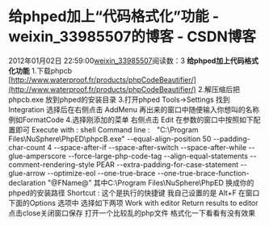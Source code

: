 # 给phped加上“代码格式化”功能 - weixin_33985507的博客 - CSDN博客
2012年01月02日 22:59:00[weixin_33985507](https://me.csdn.net/weixin_33985507)阅读数：3
**给phped加上代码格式化功能**
1.下载phpcb     [http://www.waterproof.fr/products/phpCodeBeautifier/](http://www.waterproof.fr/products/phpCodeBeautifier/)
2.解压缩后把phpcb.exe 放到phped的安装目录
3.打开phped Tools->Settings
找到 Integration 选择后在右侧点击 AddMenu 再出来的窗口中随便输入你想叫的名称 例如FormatCode
4.选择刚添加的菜单 右侧点击 Edit 在参数的窗口中按照如下配置即可
Execute with : shell
Command  line :　"C:\Program Files\NuSphere\PhpED\phpcB.exe"  --equal-align-position 50 --padding-char-count 4 --space-after-if  --space-after-switch --space-after-while --glue-amperscore  --force-large-php-code-tag --align-equal-statements  --comment-rendering-style PEAR --extra-padding-for-case-statement  --glue-arrow --optimize-eol --one-true-brace  --one-true-brace-function-declaration "@FName@"
其中C:\Program Files\NuSphere\PhpED 换成你的phped的安装路径
Shortcut : 这个是执行的快捷键 我自己设置的是 Alt+F
在窗口下面的Options 选项中 选择如下两项
Work with editor
Return results to editor
点击close关闭窗口保存
打开一个比较乱的php文件 格式化一下看看有没有效果

